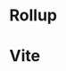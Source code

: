# Rollup

<!-- `Graph` is essentially a director, or an orchastrator, class.
It instanciates helper classes like `PluginDriver` and `ModuleLoader` that do the work.
`inputOptions` is the [Configuration Options](https://rollupjs.org/configuration-options).
`outputOptions` is an array of outpus formats.
Each element is an instance of [`OutputOptions`](https://rollupjs.org/javascript-api/#outputoptions-object). -->
<!-- ** The build step loads only internal modules. External are ignored..?? -->
<!-- Each one of them is an output bundle, that is, a file we'll get in `build/` output folder.
** only ".js" or any extension..?
An entry module is defined by a file path?? (or just a file name??).
A module (entry or dependency module) is identified by an sting id.
** This is the file name or the path of the module..? -->
<!-- Each is identified by the module id (its file name or path?). -->
<!-- ### Preloading modules
** `ModuleLoader.fetchModule` when `isPreload` is truthy, Prloading a module is ...?
** `ModuleLoaders.preloadModule(...)` is ...?
** other calls to `ModuleLoader.fetchModule`..?
** `preloadModule` / `fetchModule` is ...? -->
<!-- ** handling a module-loading error `return error(...)`..? -->
<!-- To make sure a module is not loaded twice.
`ModuleLoader` stores a map of modules named `modulesById`.
The keys are modules ids (module id is ...?, see previous section).
The values are `Module` or `ExternalModule` instances.
`ModuleLoader` checks whether a target moudle exists in this map.
If it does, it checks whether the assertions of the stored instance
are the same as the ones created during module resolution.
It jus logs a warning-level message if it differs.
If the module does not exist in the map, then the loader creates
an `ExternalModule` instance for it and puts it in the map.
This object is created with the properties of `ResolveId`,
the outcome of the module resolution. -->
<!-- Using a `ResolvedId` instance, `ModuleLoader` fetchs the module.
`fetchModule` also looks for the module in `modulesById` map.
** `ModuleLoader.handleExistingModule` is ..?
If the module is being loaded for the first time... -->
<!-- ** `this.graph.cachedModules` are ..?
** `addModuleSource` [[/ `cachedModule.transformFiles`]] / `emitFile` ..? -->
<!-- Loading files is managed by a queue to make sure that files read/write
parallel operations are bounded.
That is, there's a defined threshold for the number of parallel files operations.
We can set manually to `maxParallelFileOps` in the configuration.
Here's the full expression for loading a file from the previous section is:
```typescript
let source: LoadResult = await this.graph.fileOperationQueue.run(
    async () => (await this.pluginDriver.hookFirst('load', [id])) ?? (await readFile(id, 'utf8'))
);
```
The queue is also used to write built files.
Although in both usages the async/await usages makes it as if the operations
are already sequential, these methods can be called by non-async functions.
The limit ensures that when many non-async methods call `preloadModule()`,
or when a plugin calls `PluginContext.load()` sequentially,
no more than the threshold number of files are being read at each moment. -->
<!-- ** `this.pluginDriver.hookParallel('moduleParsed', [module.info])` is ..?, the hook `'moduleParsed'` is ..? -->
<!-- As said obove, the plugin driver sorts plugins relatively for a given hook.
`transform` orders the plugins for the hook `'transform'`.
Then, it goes plugin by plugin.
If the plugin handles it, it'll return a transformed source.
`transform` provides the plugin driver with a function that extarcts the code string from this result.
The transformed source string is then passed to the next plugin during the next iteration.
And so on. -->
<!-- The loaded source is then handed over to the plugin that implements the `'transfrom'` hook.
The result of `transform` is an object that contains the transformed source code,
the last ast created by a
plugin during the transformation, the original source code and map,
and array of the source maps produced by the plugins during transfromation.
** AST of which language ..?
** `transfrom.ts / sourcemapChain: DecodedSourceMapOrMissing` is ..? / `decodedSourcemap` ..? -->
<!-- This attribute contains a source/assertions map.
** Assertions are ..?
** `getAssertionsFromImportExpression` is ..?
** `Module/addSource` is ..? where and why `Module/addSource` is called ..? -->
<!-- `entryModules` is the array of `Module` instances for `option.input` items.
`implicitEntryModules` is the array of `Module` instances for modules defined
in `implicitlyLoadedAfterOneOf` when a plugin hook handler calls `emitFile` with
a chunk output. They're defined by plugin authors.
`addEntryModules` loads the given modules in parallel.
** Then, builds the array of chunks `addChunkNamesToModule` ..?
The arrays of entry modules and implicit entry modules returned are sorted
according the oreder of `options.input` in the configuration object.
** `ModuleLoader.emitChunk` / `addEntryWithImplicitDependants`, or / `addEntryModules` ..?
** `Bundle/generate` / `generateChunks` / `addManualChunks` / `addAditionalModules` ..?
** `this.implicitEntryModules.delete(module)` is ..?
** `ModuleLoaders.nextChunkNamePriority` is ...? -->
<!-- "Pre"-plugins come first, then plugins without an explicit order,
and then plugins wnith the order "post".
Inside each phase, plugins ordered in the same way they're defined
in the config file.
`PluginDriver` is the class that manages the plugins.
`PluginDriver.getSortedPlugins(hookName)` orders the plugin regarding a `hookName`.
The order depends on `order` attribute of the hook-handler objects in the plugin definiton.
`hook.order` can be .
The plugin driver defines methods for parallel and for synchronous exection.
Each one iterates over them one by one, executing hook handlers.
As the name suggests, the difference is whether the plugin driver waits
for a handler to finish or not. -->
<!-- Javascript bundlers are very common in frontend projects nowadays.
Webpack remains the most widely used. But, tools that are
more fast and more easier to use are emerging.

Initially, bundlers were created to decouple development structure
from runtime structure.
We design our projects for other people to maintain.
The bundler produces artefacts the browser loads effeciently.

Due to their simple design and simple extension,
these tools expand to manage more responsibilities.
Think about templating, linting, formatting, and code analysis.

These tools themeselves don't do much.
They provide an API for plugins to do the work.
Pluigns transpile TS into JS, SCSS into CSS.
They download dependencies, they fill in build-time values, ... -->


<!-- `Bundle`, like `Graph`, is an orchastrator.
It stores the arguments it gets in the constructor and uses them to build the bundle. -->
<!-- `generated` is the `bundle` object that collects the output artefacts.
It's created by `bundle.generate()`. -->
<!-- Internally, this method first creates an empty output bundler and attaches it to the plugin driver. -->
<!-- Then, it generates the output. -->

<!-- Rollup collects the output artefacts inside a bundle.
Later the user can decide whether to write the output to the disk
or decide what else to do with it.

`bundle` is basically an object created at the beginning of the build and passed
to `FileEmitter` to collect the artefacts. Rollup augment it with more constraints,
but the core function is the same:

```typescript
const outputBundleBase: OutputBundle = Object.create(null);
``` -->
<!-- Here's how `PluginDriver.emitFile` puts an output artefact inside the bundle:
```typescript
bundle[fileName] = {
    fileName,
    name: consumedFile.name,
    needsCodeReference,
    source,
    type: 'asset'
};
```
** All output artefacts are generated by plugins..?
`emitFile` can be called from any hook other than `'outputOptions'` hook.
** why ..?
> asset file names are available starting with the renderStart hook.
> For assets that are emitted later, the file name will be available
> immediately after emitting the asset.
> -- [Rollup documentation](https://rollupjs.org/plugin-development/#this-emitfile) -->
<!-- ```typescript
// Building a graph
const graph = new Graph(inputOptions);
await graph.generateModuleGraph();
graph.sortModules();
graph.includeStatements();

// Identifying and rendering chunks
const bundle = new Bundle(outputOptions, unsetOptions, inputOptions, outputPluginDriver, graph);
const generated = await bundle.generate(isWrite);
``` -->
<!-- If [`inlineDynamicImports`](https://rollupjs.org/configuration-options/#output-inlinedynamicimports) is true,
there'll be only one output with all the modules.
If [`preserveModules`](https://rollupjs.org/configuration-options/#output-preservemodules) is truthy true,
there'll be a one output per module.
Elsewhere, [manualChunks](https://rollupjs.org/configuration-options/#output-manualchunks) is checked.
That is, if the option contains an object, the files
in the map values are loaded using `Module.loadEntryModule`,
(the same method we used to load entry modules..?).
If it's a function, then it's called with all the modules
from from the graph, and the same map is created.
Then, .. -->
<!-- `emitAsset` is called when `emittedFile` is an instance of `EmittedASset`.
It generates a unique reference id for the artefact:
```typescript
referenceId = createHash().update(referenceId).digest('hex').slice(0, 8);
```
`createHash` is a wrapper around `cryptoCreateHash('sha256')` from `node:crypto`.
`referenceId` is the asset `filename`, `name`, or a generated unique string:
```typescript
emittedAsset.fileName || emittedAsset.name || String(this.nextIdBase++)
```
Both `fileName` and `name` are optional when calling `emitFile`.
But, they're required when adding the asset to the build output.
`emitAsset` generates a `fileName` if not provided.
For the content, `EmittedAsset` instance have an optional `source` property of one of these types.
Finally, `emitAsset` puts the asset inside the bundle:
```typescript
bundle[fileName] = {
    fileName,
    name: consumedFile.name,
    needsCodeReference,
    source,
    type: 'asset'
};
``` -->
<!-- A prebuilt chunk needs to put a string inside the attribute `code`
and a string that is not a path inside the attribute `fileName`.
`emitPrebuiltChunk` validates this first, then it creates a refernce id
that will be returned, and adds an object for it to the bundle.
** difference between "pre-built chunk" and other types ..? -->
<!-- In the constructor, a chunk initilazes extracts the entry modules,
implicit entry modules, dynamic entry modules, and exports
(** what are those ..? explain ..?)
from the modules it's responsible for.
** Inside its constructor ..?
** `Chunk.orderedModules` ..? with whih order ..? -->
<!-- `Chunk.render` has no side-effects. It returns an instance of `ChunkRenderResult`:
```typescript
interface ChunkRenderResult {
  chunk: Chunk;
  magicString: MagicStringBundle;
  preliminaryFileName: PreliminaryFileName;
  preliminarySourcemapFileName: PreliminaryFileName | null;
  usedModules: Module[];
}
```
** `preliminaryFileName` is ..?
** `preliminarySourcemapFileName` is ..?
** usages of fields..?
`usedModules` contains the list of non-empty modules the chunk will contain.
** usages? -->
<!-- The main difference in represation is that while a static import
is identified by a source, that is the imported path,
the dynamic import is identified with a structure: -->
<!-- ```typescript
export interface DynamicImport {
  argument: string | ExpressionNode;
  id: string | null;
  node: ImportExpression;
  resolution: Module | ExternalModule | string | null;
}
```
** explain this ..? fields usages..? and why do we need other fields than `id`..?
** why can `resolveId` be a string or a null value ind DynamicDependency type ..? `resolvedId: ResolvedId | string | null` ..? -->

<!-- It's `true` if the given module is Rollup cannot locate it through its normal procdure.
It's not handled by [`options.external`](https://rollupjs.org/configuration-options/#external),
no plugins handle its resolution hook,
and its id is not an absolute path.
** Usually, the name is an alias or an external package..?
It's also true if it's id, it's file name is not absolvute
[`makeabsoluteexternalsrelative`](https://rollupjs.org/configuration-options/#makeabsoluteexternalsrelative)
can force it to be `true` if the file is absolute here.
** explain this in simple terms...?
`external` can be `true` also if
a plugin handles it and returns an object with `external` value is `'relative'`,
or the file id (the string used to import it) is not absolute,
or the plugin returns `true` as `external` value and `makeabsoluteexternalsrelative` makes it external.
In the last two situation, `external` will be `'absolute'` if it's not `true`. -->
<!-- ** Sorting the modules in `addEntryModules` ..?
** `graph.sortModules()` is ...? -->
<!-- Then,
```typescript
module.linkImports();
```
** explain this..? -->

<!-- ## Tree shaking

`moduleSideEffects` inside `ResolvedId` structure is `true` by default unless a value for
[`options.treeshake.moduleSideEffects`](https://rollupjs.org/configuration-options/#treeshake) is provided.
The option is part of the structure that prescribe tree-shaking.
It can be set to a function that returns a boolean.
`moduSideEffects` for a module can be set to `'no-treeshake'` using
plugins. A plugin can handle [the hook `'resolveId'`](https://rollupjs.org/plugin-development/#resolveid)
and return a `ResolveId` structure,
or also [the transform hook](https://rollupjs.org/plugin-development/#transform).
** usages and implications of `moduleSideEffects` ..?

`graph.includeStatements()` marks the code to be a part of the output bundle.
** `Module.isIncluded` is ..?
** `Module.include*` methods ..?
** usages of `Module/*.included`/`Module/*.isIncluded` ..?

Each moudle should be included once. `Module.isExecuted` is `true`.
when a module is included, its internal modules dependecies, that is:
```typescript
!(dependency instanceof ExternalModule)
    && (dependency.info.moduleSideEffects || module.implicitlyLoadedBefore.has(dependency))
```
** why are we excluding `ExternalModule` ..?

`info.moduleSideEffects` takes its value from module's `ResolvedId` we talked about above.
The internals of this method depends on the [tree shaking option](https://rollupjs.org/configuration-options/#treeshake).
If such value is false, all modules are included:

```typescript
for (const module of this.modules) module.includeAllInBundle();
```

If it's truthy, Rollup goes over the order modules list once or twice.
The second pass is done if `module.preserveSignature !== false`.
** `module.preserveSignature` is ..?

There are two ways to include a module:

```typescript
if (module.info.moduleSideEffects === 'no-treeshake') {
  module.includeAllInBundle();
} else {
  module.include();
}
```

`includeAllInBundle` marks the whole module to be inside the output bundle.
It goes over all the module AST nodes and sets `this.included` to `true`.
** other responsibilities of `Node.include()` ..? In the process also, it ..?

** It then calls `includeAllExports()` ..?

** `this.graph.needsTreeshakingPass = true` is ..?

** `include()` ..?

After the first pass:

```typescript
// We only include exports after the first pass to avoid issues with
// the TDZ detection logic
module.includeAllExports(false);
this.needsTreeshakingPass = true;
```
** explain this ..? -->

<!-- The value returned by `emitAsset`, and thus `emitFile`, is the reference id string.
Later hook handlers can access the asset name using `getFileName(referenceId)`.
** is the referenceId stored somewhere so that other plugins find it ..?
`getFileName` is part of the API Rollup provides to the plugins. -->
<!-- `chunk.generateFacades()` returns an array of `Chunk` instances for each chunk.
** They're called "facades" because ..?
These arrays are added to the array of chunks created previously.
That is, the list of all chunks(** all..?) is composed from the manually
created chunks (using manualChunks option) and the arrays of facades for each
of these chunks.
To do so, the method collects the list of exposed variables.
Such array is composed from the namespaces of the dynamic entry modules
and the modules exported (how a module export a modul...?) by entry modules (normal and implicit)
that should be in the current chunk.
** The namespace of a module is.. ? (a variable that contains all the exports of that module ..?)
It's an AST node instance:
A new `NamespaceVariable` is created and attached to each module when attaching
its source.
```typescript
export default class NamespaceVariable extends Variable {
```
Being a variable, a namespace has an `included` attribute.
It's included (meaning all the module exports are included) when
a module is imported with `*`, like in:
```typescript
import * from `./utils`
```
It's included by the module containing this statement, when the import statement is included.
Thus, it's included when a parent module is itself is included with a wildcard,
** and when: `*includeAllExports*` (if `this.exports` or `this.getReexports()`), `includeDynamicImport` (if !`importedNames`)
A namespace can also references merged namespaces, these are the namespaces
of the modules imported with the wildcard.
These are merged and included when:
** `includeExportsByNames` (if `name` not in exports/reexports), `*includeAllExports*` (`includeNamespaceMembers`)
** and `deoptimizePath` ..?
** exported variables are created by `getExportNamesByVariable` ..?
The list of facades that'll be returned is built from the list of chunks of each entry module (normal and implicit).
For each module, the latter is an aggregation of modules names and of file names.
It's created by extracting the names from both `chunkNames` and `chunkFileNames`.
** creation and usages of `module.chunkNames` ..?
** creation and usages of `module.chunkFileNames` ..?
A new `Chunk` instance is created for each chunk name/filename, for each module.
** Difference between create `Chunk` normally and create `Chunk` for facades using `generateFacade` ..?
** `if (!this.facadeModule) {` is ..?
** Then, for dynamic entry modules..?
** `addNecessaryImportsForFacades` is ..?
** `module.preserveSignature` is ..? its usages..? -->
<!-- ** `Module.resolvedIds` contains a map of ??/`ResolvedId` of the dependencies??.
** is every has a module per specifier..? multiple resolveId for each module..? `module.resolvedIds[specifier]` is ..?
***********************--------------**************************************
In addition to the files specified inside the `input` configuration option,
there are implicitly added entry modules.
These are treated as entry modules. They are checked during tree-shanking.
* are they included separately in the bundle..?
* An implicit entry module is ...? is it an entry module..?
* usages of `this.implicitEntryModules` .. in `Graph` ..?
* The distinction between an entry module and an implicit entry module is ..?
* usages of `implicitEntryModules` ..?
* other calls to `ModuleLoader.loadEntryModule`..?
** `emitChunk` ..
  `EmittedChunk` has a property named `implicitlyLoadedAfterOneOf`.
  It's optional. It might contain an arry of file names that import the module
  described by the chunk.
  If that property is `undefined`, the chunk is treated exactly as an entry module.
  If it's there, the module might not be an entry module.
  Only when it's explicity mentioned in `options.input` that it's handeled as a normal entry module.
  Otherwise, it's handeled a an "implicit entry module".
  The module that depends on it are immediately imported.
***********************--------------************************************** -->

<!-- ***********************--------------**************************************
For each module, it
```typescript
this.setDynamicImportResolutions(fileName);
this.setImportMetaResolutions(fileName);
this.setIdentifierRenderResolutions();
```
** explain this..?
** `Module.includedDynamicImporters` and its usages in `Chunk.ts` ..?
***********************--------------************************************** -->

<!-- Then it adds a module to the rendered modules, that is a final list
of modules that should be in the chunk, only if:
```typescript
module.isIncluded() || includedNamespaces.has(module)
```
** explain this..? -->

<!-- Then `module.render` is called.
This method copies the module string, then
** `Program.render` is ...?

It returns an object:

```typescript
{ source: MagicString; usesTopLevelAwait: boolean }
```

** `source` contains ..?
** `usesTopLevelAwait` is `true` when ..? -->

<!-- The source is added to the bundle using magic-string's `Bundle.addSource`,
which simple adds the modlue source and filename to the bundle. -->

<!-- `usesTopLevelAwait` is used to check whether any of the modules handleed by the chunk
has a top-level `await`.
** The result is returned and used to ..? -->
<!-- In addition to putting each module source into one string,
`Chunk` also inspects accesses to global variables.
As the output is one code string per chunk, chunk rendring
builds a set `accessedGlobals` fro the global varibales accessed
by all the modules inside the chunk.
** `this.accessedGlobalsByScope` A map is created early in the rendering process that maps ...? -->

<!-- Also, for each module whose namespace is included,
that is, a module that's imported with a wildcard,
a module definition string is created.
Such string is in the form:
```typescript
const moduleName =
```
** Complete from `NamespaceVariable.renderBlock`..?

If such module should be exported from the chunk itself,
a code denoting an export call for the module is added to this string:

```typescript
const ...
exports()...
```
** Complete from previous snippet..? and from `getSystemExportStatement`..?

The output string is either added to the beginning of the chunk magic string
or just after the module source.
** It's added at the beginning if `module.namespace.renderFirst()` -->
<!-- 
The second parameters contains, among many booleans, the list of the chunk dependencies.
This is a list of `ChunkDependency` instance.
** Each element is created from a `Chunk` or an `ExternalChunk` instance ..?
** `ExternalChunk.imports` contains ..?
And it contains the list of the chunk exports.
** `getChunkExportDeclarations()` is ..? -->
<!-- A dynamic dependency is added to `module.dynamicDependencies`
and the importing module is added the the dependency `dependency.dynamicImporters`.
Static dependencies are added to `module.dependencies` and the importer's `dependency.`importers` are updated.
This is how the links in the graph are created. -->

# Vite

<!-- These are the main middlewares:
```typescript
// main transform middleware
middlewares.use(transformMiddleware(server))
// serve static files
middlewares.use(serveRawFsMiddleware(server))
middlewares.use(serveStaticMiddleware(server))
if (config.appType === 'spa' || config.appType === 'mpa') {
  // html fallback
  middlewares.use(htmlFallbackMiddleware(root, config.appType === 'spa'))
  // transform index.html
  middlewares.use(indexHtmlMiddleware(root, server))
}
``` -->
<!-- `serveRawFsMiddleware` handles requests to filesystem resources.
`serveStaticMiddleware` handles project static files, its doc says:
```typescript
// only serve the file if it's not an html request or ends with `/`
// so that html requests can fallthrough to our html middleware for
// special processing
```
It, also, is based on a serv instance that poitns to the server root:
```typescript
const serve = sirv(server.config.root, sirvOptions({ getHeaders: () => server.config.server.headers }))
``` -->
<!-- [appType](https://vitejs.dev/config/shared-options.html#apptype) is a configuration option.
when its `'spa'` or `'mpa'`, then Vite is not executed in a middleware
mode and no ssr logic is needed.
In such case, html files are handled by `htmlFallbackMiddleware`, and `indexHtmlMiddleware` middlewares
before sending them back. -->
<!-- ```typescript
const assetAttrsConfig = {
  link: ['href'],
  video: ['src', 'poster'],
  source: ['src', 'srcset'],
  img: ['src', 'srcset'],
  image: ['xlink:href', 'href'],
  use: ['xlink:href', 'href'],
}
```
It overwrites the values of these attributes in these elements into pathes
that start with the server url:
```typescript
// rewrite `./index.js` -> `localhost:5173/a/index.js`.
// rewrite `../index.js` -> `localhost:5173/index.js`.
// rewrite `relative/index.js` -> `localhost:5173/a/relative/index.js`.
``` -->


<!-- For a `<script>` element, first, the node attributes are check to find
the source path, and whether `type` is `'module'`, and whether the script is `async`.
If the loaded source is public:
`<script src="${url}"> in "${publicPath}" can't be bundled without type="module" attribute`
```typescript
const url = src && src.value
const isPublicFile = !!(url && checkPublicFile(url, config))
if (isPublicFile) {
  // referencing public dir url, prefix with base
  overwriteAttrValue(
    s,
    sourceCodeLocation!,
    toOutputPublicFilePath(url),
  )
}
```
** explain this..?
If the `<script>` element has `type='module'`,
Vite marks the tag for removal,
sets `everyScriptIsAsync`, `someScriptsAreAsync`, and `someScriptsAreDefer`,
and adds an `import` statement to the `js` string.
It adds `\nimport ${JSON.stringify(url)}` if `url && !isExcludedUrl(url) && !isPublicFile`. (`<script type="module" src="..."/>`)
It adds `\nimport "${id}?html-proxy&index=${inlineModuleIndex}.js"` if
```typescript
// <s"cript type="module">...</script>
const filePath = id.replace(normalizePath(config.root), '')
addToHTMLProxyCache(config, filePath, inlineModuleIndex, {
  code: contents,
})"
```
** explain this..?
To do this, it uses [strip-literal](https://www.npmjs.com/package/strip-literal)
to replace comments with spaces,
to avoid matching urls in comments and to use indexes from the cleaned string
in the original one. -->
<!-- ### CSS/JS transfromation -->
<!-- ```typescript
const result = await transformRequest(url, server, { html: req.headers.accept?.includes('text/html') })
// ...
const depsOptimizer = getDepsOptimizer(server.config, false) // non-ssr
const type = isDirectCSSRequest(url) ? 'css' : 'js'
const isDep = DEP_VERSION_RE.test(url) || depsOptimizer?.isOptimizedDepUrl(url)
```
** explain this ..? -->
